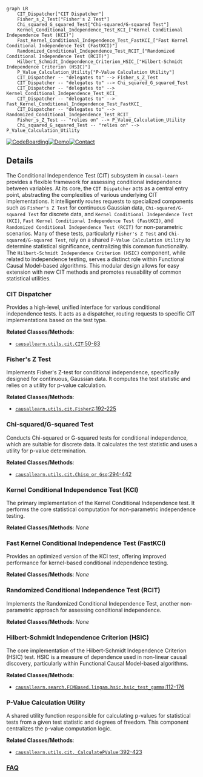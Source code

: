 ```mermaid
graph LR
    CIT_Dispatcher["CIT Dispatcher"]
    Fisher_s_Z_Test["Fisher's Z Test"]
    Chi_squared_G_squared_Test["Chi-squared/G-squared Test"]
    Kernel_Conditional_Independence_Test_KCI_["Kernel Conditional Independence Test (KCI)"]
    Fast_Kernel_Conditional_Independence_Test_FastKCI_["Fast Kernel Conditional Independence Test (FastKCI)"]
    Randomized_Conditional_Independence_Test_RCIT_["Randomized Conditional Independence Test (RCIT)"]
    Hilbert_Schmidt_Independence_Criterion_HSIC_["Hilbert-Schmidt Independence Criterion (HSIC)"]
    P_Value_Calculation_Utility["P-Value Calculation Utility"]
    CIT_Dispatcher -- "delegates to" --> Fisher_s_Z_Test
    CIT_Dispatcher -- "delegates to" --> Chi_squared_G_squared_Test
    CIT_Dispatcher -- "delegates to" --> Kernel_Conditional_Independence_Test_KCI_
    CIT_Dispatcher -- "delegates to" --> Fast_Kernel_Conditional_Independence_Test_FastKCI_
    CIT_Dispatcher -- "delegates to" --> Randomized_Conditional_Independence_Test_RCIT_
    Fisher_s_Z_Test -- "relies on" --> P_Value_Calculation_Utility
    Chi_squared_G_squared_Test -- "relies on" --> P_Value_Calculation_Utility
```

[![CodeBoarding](https://img.shields.io/badge/Generated%20by-CodeBoarding-9cf?style=flat-square)](https://github.com/CodeBoarding/GeneratedOnBoardings)[![Demo](https://img.shields.io/badge/Try%20our-Demo-blue?style=flat-square)](https://www.codeboarding.org/demo)[![Contact](https://img.shields.io/badge/Contact%20us%20-%20contact@codeboarding.org-lightgrey?style=flat-square)](mailto:contact@codeboarding.org)

## Details

The Conditional Independence Test (CIT) subsystem in `causal-learn` provides a flexible framework for assessing conditional independence between variables. At its core, the `CIT Dispatcher` acts as a central entry point, abstracting the complexities of various underlying CIT implementations. It intelligently routes requests to specialized components such as `Fisher's Z Test` for continuous Gaussian data, `Chi-squared/G-squared Test` for discrete data, and `Kernel Conditional Independence Test (KCI)`, `Fast Kernel Conditional Independence Test (FastKCI)`, and `Randomized Conditional Independence Test (RCIT)` for non-parametric scenarios. Many of these tests, particularly `Fisher's Z Test` and `Chi-squared/G-squared Test`, rely on a shared `P-Value Calculation Utility` to determine statistical significance, centralizing this common functionality. The `Hilbert-Schmidt Independence Criterion (HSIC)` component, while related to independence testing, serves a distinct role within Functional Causal Model-based algorithms. This modular design allows for easy extension with new CIT methods and promotes reusability of common statistical utilities.

### CIT Dispatcher
Provides a high-level, unified interface for various conditional independence tests. It acts as a dispatcher, routing requests to specific CIT implementations based on the test type.


**Related Classes/Methods**:

- <a href="https://github.com/py-why/causal-learn/blob/main/causallearn/utils/cit.py#L50-L83" target="_blank" rel="noopener noreferrer">`causallearn.utils.cit.CIT`:50-83</a>


### Fisher's Z Test
Implements Fisher's Z-test for conditional independence, specifically designed for continuous, Gaussian data. It computes the test statistic and relies on a utility for p-value calculation.


**Related Classes/Methods**:

- <a href="https://github.com/py-why/causal-learn/blob/main/causallearn/utils/cit.py#L192-L225" target="_blank" rel="noopener noreferrer">`causallearn.utils.cit.FisherZ`:192-225</a>


### Chi-squared/G-squared Test
Conducts Chi-squared or G-squared tests for conditional independence, which are suitable for discrete data. It calculates the test statistic and uses a utility for p-value determination.


**Related Classes/Methods**:

- <a href="https://github.com/py-why/causal-learn/blob/main/causallearn/utils/cit.py#L294-L442" target="_blank" rel="noopener noreferrer">`causallearn.utils.cit.Chisq_or_Gsq`:294-442</a>


### Kernel Conditional Independence Test (KCI)
The primary implementation of the Kernel Conditional Independence test. It performs the core statistical computation for non-parametric independence testing.


**Related Classes/Methods**: _None_

### Fast Kernel Conditional Independence Test (FastKCI)
Provides an optimized version of the KCI test, offering improved performance for kernel-based conditional independence testing.


**Related Classes/Methods**: _None_

### Randomized Conditional Independence Test (RCIT)
Implements the Randomized Conditional Independence Test, another non-parametric approach for assessing conditional independence.


**Related Classes/Methods**: _None_

### Hilbert-Schmidt Independence Criterion (HSIC)
The core implementation of the Hilbert-Schmidt Independence Criterion (HSIC) test. HSIC is a measure of dependence used in non-linear causal discovery, particularly within Functional Causal Model-based algorithms.


**Related Classes/Methods**:

- <a href="https://github.com/py-why/causal-learn/blob/main/causallearn/search/FCMBased/lingam/hsic.py#L112-L176" target="_blank" rel="noopener noreferrer">`causallearn.search.FCMBased.lingam.hsic.hsic_test_gamma`:112-176</a>


### P-Value Calculation Utility
A shared utility function responsible for calculating p-values for statistical tests from a given test statistic and degrees of freedom. This component centralizes the p-value computation logic.


**Related Classes/Methods**:

- <a href="https://github.com/py-why/causal-learn/blob/main/causallearn/utils/cit.py#L392-L423" target="_blank" rel="noopener noreferrer">`causallearn.utils.cit._CalculatePValue`:392-423</a>




### [FAQ](https://github.com/CodeBoarding/GeneratedOnBoardings/tree/main?tab=readme-ov-file#faq)